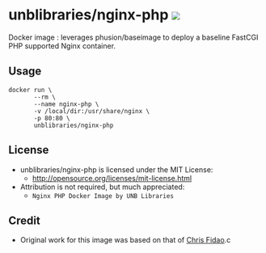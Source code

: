 # unblibraries/nginx-php [![](https://badge.imagelayers.io/unblibraries/nginx-php:latest.svg)](https://imagelayers.io/?images=unblibraries/nginx-php:latest 'Get your own badge on imagelayers.io')

Docker image : leverages phusion/baseimage to deploy a baseline FastCGI PHP supported Nginx container.

## Usage
```
docker run \
       --rm \
       --name nginx-php \
       -v /local/dir:/usr/share/nginx \
       -p 80:80 \
       unblibraries/nginx-php
```

## License
- unblibraries/nginx-php is licensed under the MIT License:
  - http://opensource.org/licenses/mit-license.html
- Attribution is not required, but much appreciated:
  - `Nginx PHP Docker Image by UNB Libraries`

## Credit
- Original work for this image was based on that of [Chris Fidao](https://github.com/fideloper/docker-nginx-php).c

